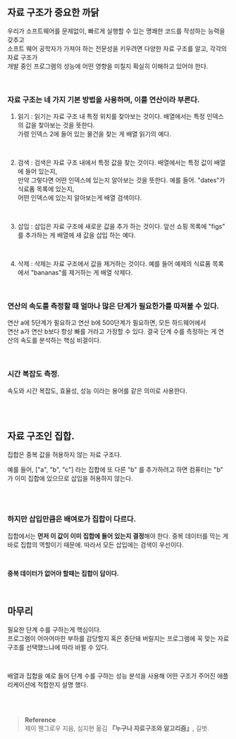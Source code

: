 ## 자료 구조가 중요한 까닭

우리가 소프트웨어를 문제없이, 빠르게 실행할 수 있는 명쾌한 코드를 작성하는 능력을 갖추고 <br/>소프트 웨어 공학자가 가져야 하는 전문성을 키우려면 다양한 자료 구조를 알고, 각각의 자료 구조가 <br/>개발 중인 프로그램의 성능에 어떤 영향을 미칠지 확실히 이해하고 있어야 한다.

<br/>

### 자료 구조는 네 가지 기본 방법을 사용하며, 이를 연산이라 부른다.

1. 읽기 : 읽기는 자료 구조 내 특정 위치를 찾아보는 것이다. 배열에서는 특정 인덱스의 값을 찾아보는 것을 뜻한다. <br/>가령 인덱스 2에 들어 있는 물건을 찾는 게 배열 읽기의 예다.

<br/>

2. 검색 : 검색은 자료 구조 내에서 특정 값을 찾는 것이다. 배열에서는 특정 값이 배열에 들어 있는지, <br/>만약 그렇다면 어떤 인덱스에 있는지 알아보는 것을 뜻한다. 예를 들어. "dates"가 식료품 목록에 있는지, <br/>어떤 인덱스에 있는지 알아보는게 배열 검색이다.

<br/>

3. 삽입 : 삽입은 자료 구조에 새로운 값을 추가 하는 것이다. 앞선 쇼핑 목록에 "figs" 를 추가하는 게 배열에 새 값을 삽입 하는 예다.

<br/>

4. 삭제 : 삭제는 자료 구조에서 값을 제거하는 것이다. 예를 들어 예제의 식료품 목록에서 "bananas"를 제거하는 게 배열 삭제다.


<br/>

### 연산의 속도를 측정할 때 얼마나 많은 단계가 필요한가를 따져볼 수 있다. 

연산 a에 5단계가 필요하고 연산 b에 500단계가 필요하면, 모든 하드웨어에서 <br/>연산 a가 연산 b보다 항상 빠를 거라고 가정할 수 있다. 결국 단계 수를 측정하는 게 연산의 속도를 분석하는 핵심 비결이다.

<br/>

### 시간 복잡도 측정.

속도와 시간 복잡도, 효율성, 성능 이라는 용어를 같은 의미로 사용한다.


<br/><br/>

## 자료 구조인 집합.

집합은 중복 값을 허용하지 않는 자료 구조다.

예를 들어, ["a", "b", "c"] 라는 집합에 또 다른 "b" 를 추가하려고 하면 컴퓨터는 "b" 가 이미 집합에 있으므로 삽입을 허용하지 않는다.

<br/>
<br/>

### 하지만 삽입만큼은 배여로가 집합이 다르다.

집합에서는 **먼저 이 값이 이미 집합에 들어 있는지 결정**해야 한다. 중복 데이터를 막는 게 <br/>바로 집합의 역할이기 때문에. 따라서 모든 삽입에는 검색이 우선이다.

<br/>

**중복 데이터가 없어야 할때는 집합이 답이다.**

<br/>

## 마무리

필요한 단계 수를 구하는게 핵심이다. <br/>
프로그램이 어마어마한 부하를 감당할지 혹은 중단돼 버릴지는 프로그램에 꼭 맞는 자료 구조를 선택했느냐에 따라 바뀔 수 있다. 

<br/>

배열과 집합을 예로 들어 단계 수를 구하는 성능 분석을 사용해 어떤 구조가 주어진 애플리케이션에 적합한지 설명 했다.


<br/><br/>

>**Reference**
<br/>제이 웬그로우 지음, 심지현 옮김 **『**누구나 자료구조와 알고리즘**』**, 길벗.